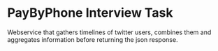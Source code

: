 PayByPhone Interview Task
===========================

Webservice that gathers timelines of twitter users, combines them and aggregates information before returning the json response.

